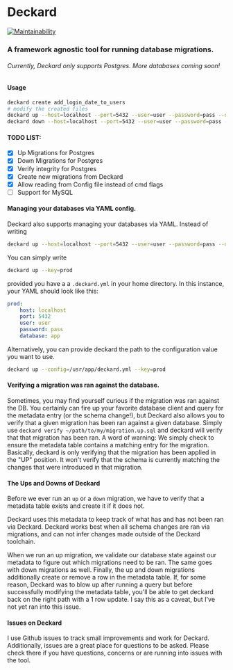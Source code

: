 # Deckard

[![Maintainability](https://api.codeclimate.com/v1/badges/3c85f35a6a7865558b27/maintainability)](https://codeclimate.com/github/bradcypert/deckard/maintainability)

### A framework agnostic tool for running database migrations.
###### Currently, Deckard only supports Postgres. More databases coming soon!

#### Usage
```bash
deckard create add_login_date_to_users
# modify the created files
deckard up --host=localhost --port=5432 --user=user --password=pass --database=app
deckard down --host=localhost --port=5432 --user=user --password=pass --database=app
```

#### TODO LIST:
- [x] Up Migrations for Postgres
- [x] Down Migrations for Postgres
- [x] Verify integrity for Postgres
- [x] Create new migrations from Deckard
- [x] Allow reading from Config file instead of cmd flags
- [ ] Support for MySQL

#### Managing your databases via YAML config.
Deckard also supports managing your databases via YAML.
Instead of writing
```bash
deckard up --host=localhost --port=5432 --user=user --password=pass --database=app
```

You can simply write
```bash
deckard up --key=prod
```
provided you have a a `.deckard.yml` in your home directory. In this instance, your YAML should look like this:
```yaml
prod:
    host: localhost
    port: 5432
    user: user
    password: pass
    database: app
```

Alternatively, you can provide deckard the path to the configuration value you want to use.
```bash
deckard up --config=/usr/app/deckard.yml --key=prod
```

#### Verifying a migration was ran against the database.
Sometimes, you may find yourself curious if the migration was ran against the DB. You certainly can fire up your favorite database client and query for the metadata entry (or the schema change!), but Deckard also allows you to verify that a given migration has been ran against a given database. Simply use `deckard verify ~/path/to/my/migration.up.sql` and deckard will verify that that migration has been ran. A word of warning: We simply check to ensure the metadata table contains a matching entry for the migration. Basically, deckard is only verifying that the migration has been applied in the "UP" position. It won't verify that the schema is currently matching the changes that were introduced in that migration.

#### The Ups and Downs of Deckard
Before we ever run an `up` or a `down` migration, we have to verify that a metadata table exists and create it if it does not.

Deckard uses this metadata to keep track of what has and has not been ran via Deckard. Deckard works best when all schema changes are ran via migrations, and can not infer changes made outside of the Deckard toolchain.

When we run an up migration, we validate our database state against our metadata to figure out which migrations need to be ran. The same goes with down migrations as well. Finally, the up and down migrations additionally create or remove a row in the metadata table. If, for some reason, Deckard was to blow up after running a query but before successfully modifying the metadata table, you'll be able to get deckard back on the right path with a 1 row update. I say this as a caveat, but I've not yet ran into this issue.

#### Issues on Deckard
I use Github issues to track small improvements and work for Deckard. Additionally, issues are a great place for questions to be asked. Please check there if you have questions, concerns or are running into issues with the tool.
